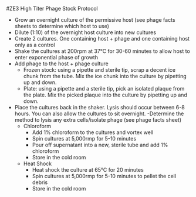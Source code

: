 #ZE3 High Titer Phage Stock Protocol 

- Grow an overnight culture of the permissive host (see phage facts sheets to determine which host to use)
- Dilute (1:10) of the overnight host culture into new cultures
- Create 2 cultures. One containing host + phage and one containing host only as a control 
- Shake the cultures at 200rpm at 37℃ for 30-60 minutes to allow host to enter exponential phase of growth 
- Add phage to the host + phage culture 
  - Frozen stock: using a pipette and sterile tip, scrap a decent ice chunk from the tube. Mix the ice chunk into the culture by pipetting up and down.
  - Plate: using a pipette and a sterile tip, pick an isolated plaque from the plate. Mix the picked plaque into the culture by pipetting up and down.
- Place the cultures back in the shaker. Lysis should occur between 6-8 hours. You can also allow the cultures to sit overnight. 
-Determine the method to lysis any extra cells/isolate phage (see phage facts sheet) 
  - Chloroform 
    - Add 1% chloroform to the cultures and vortex well 
    - Spin cultures at 5,000rmp for 5-10 minutes 
    - Pour off supernatant into a new, sterile tube and add 1% chloroform 
    - Store in the cold room 
  - Heat Shock
    - Heat shock the culture at 65℃ for 20 minutes 
    - Spin cultures at 5,000rmp for 5-10 minutes to pellet the cell debris 
    - Store in the cold room 




